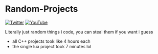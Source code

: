 # Random-Projects

[![Twitter](https://img.shields.io/twitter/follow/eVoletScorpion?style=social)](https://twitter.com/eVoletScorpion)
[![YouTube](https://img.shields.io/youtube/channel/subscribers/UCdG4HS2dzCYzhXCW2t-Jx7Q)](https://www.youtube.com/channel/UCdG4HS2dzCYzhXCW2t-Jx7Q)

Literally just random things i code, you can steal them if you want i guess

- all C++ projects took like 4 hours each
- the single lua project took 7 minutes lol
